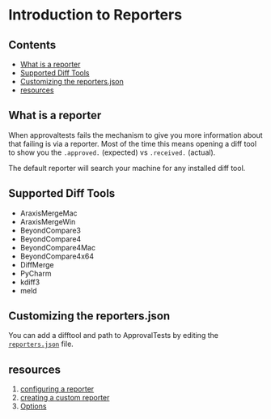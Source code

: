 # Introduction to Reporters

<!-- toc -->
## Contents

  * [What is a reporter](#what-is-a-reporter)
  * [Supported Diff Tools](#supported-diff-tools)
  * [Customizing the reporters.json](#customizing-the-reportersjson)
  * [resources](#resources)<!-- endToc -->

## What is a reporter
When approvaltests fails the mechanism to give you more information about that failing
is via a reporter. Most of the time this means opening a diff tool to show you 
the `.approved.` (expected) vs `.received.` (actual).  

The default reporter will search your machine for any installed diff tool.

## Supported Diff Tools  

* AraxisMergeMac<!-- include: GenericDiffReporterTests.test_document_existing_reporters.approved.md -->
* AraxisMergeWin
* BeyondCompare3
* BeyondCompare4
* BeyondCompare4Mac
* BeyondCompare4x64
* DiffMerge
* PyCharm
* kdiff3
* meld<!-- endInclude -->

## Customizing the reporters.json

You can add a difftool and path to ApprovalTests by editing the [`reporters.json`](../../approvaltests/reporters/reporters.json) file.

## resources
1. [configuring a reporter](../configuration.md#how-to-configure-a-default-reporter-for-your-system)
2. [creating a custom reporter](../how_to/create_a_custom_reporter.md)
4. [Options](../reference/options.md)
